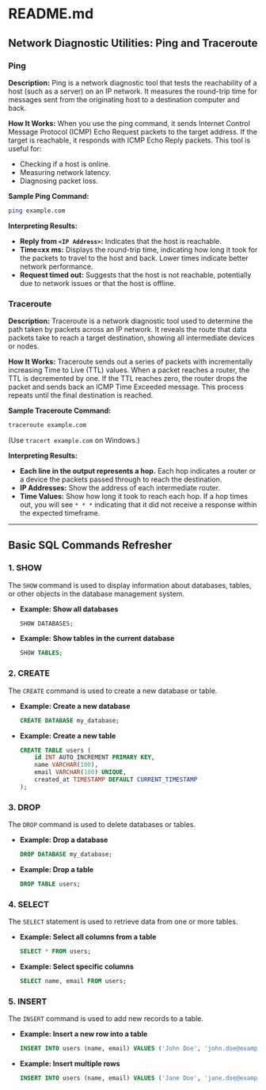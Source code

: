 # README.md

## Network Diagnostic Utilities: Ping and Traceroute

### Ping

**Description:**
Ping is a network diagnostic tool that tests the reachability of a host (such as a server) on an IP network. It measures the round-trip time for messages sent from the originating host to a destination computer and back.

**How It Works:**
When you use the ping command, it sends Internet Control Message Protocol (ICMP) Echo Request packets to the target address. If the target is reachable, it responds with ICMP Echo Reply packets. This tool is useful for:

- Checking if a host is online.
- Measuring network latency.
- Diagnosing packet loss.

**Sample Ping Command:**

```bash
ping example.com
```

**Interpreting Results:**

- **Reply from ```<IP Address>```:** Indicates that the host is reachable.
- **Time=xx ms:** Displays the round-trip time, indicating how long it took for the packets to travel to the host and back. Lower times indicate better network performance.
- **Request timed out:** Suggests that the host is not reachable, potentially due to network issues or that the host is offline.

### Traceroute

**Description:**
Traceroute is a network diagnostic tool used to determine the path taken by packets across an IP network. It reveals the route that data packets take to reach a target destination, showing all intermediate devices or nodes.

**How It Works:**
Traceroute sends out a series of packets with incrementally increasing Time to Live (TTL) values. When a packet reaches a router, the TTL is decremented by one. If the TTL reaches zero, the router drops the packet and sends back an ICMP Time Exceeded message. This process repeats until the final destination is reached.

**Sample Traceroute Command:**

```bash
traceroute example.com
```

(Use `tracert example.com` on Windows.)

**Interpreting Results:**

- **Each line in the output represents a hop.** Each hop indicates a router or a device the packets passed through to reach the destination.
- **IP Addresses:** Show the address of each intermediate router.
- **Time Values:** Show how long it took to reach each hop. If a hop times out, you will see `* * *` indicating that it did not receive a response within the expected timeframe.

---

## Basic SQL Commands Refresher

### 1. SHOW

The `SHOW` command is used to display information about databases, tables, or other objects in the database management system.

- **Example: Show all databases**

    ```sql
    SHOW DATABASES;
    ```

- **Example: Show tables in the current database**

    ```sql
    SHOW TABLES;
    ```

### 2. CREATE

The `CREATE` command is used to create a new database or table.

- **Example: Create a new database**

    ```sql
    CREATE DATABASE my_database;
    ```

- **Example: Create a new table**

    ```sql
    CREATE TABLE users (
        id INT AUTO_INCREMENT PRIMARY KEY,
        name VARCHAR(100),
        email VARCHAR(100) UNIQUE,
        created_at TIMESTAMP DEFAULT CURRENT_TIMESTAMP
    );
    ```

### 3. DROP

The `DROP` command is used to delete databases or tables.

- **Example: Drop a database**

    ```sql
    DROP DATABASE my_database;
    ```

- **Example: Drop a table**

    ```sql
    DROP TABLE users;
    ```

### 4. SELECT

The `SELECT` statement is used to retrieve data from one or more tables.

- **Example: Select all columns from a table**

    ```sql
    SELECT * FROM users;
    ```

- **Example: Select specific columns**

    ```sql
    SELECT name, email FROM users;
    ```

### 5. INSERT

The `INSERT` command is used to add new records to a table.

- **Example: Insert a new row into a table**

    ```sql
    INSERT INTO users (name, email) VALUES ('John Doe', 'john.doe@example.com');
    ```

- **Example: Insert multiple rows**

    ```sql
    INSERT INTO users (name, email) VALUES ('Jane Doe', 'jane.doe@example.com'), ('Alice Smith', 'alice.smith@example.com');
    ```
